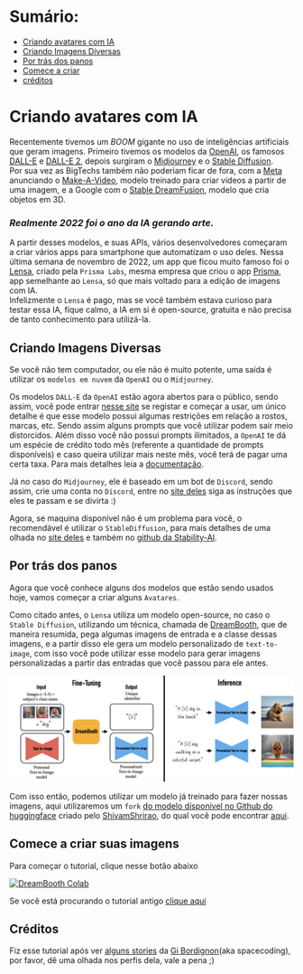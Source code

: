 # Sumário:
* [Criando avatares com IA](#criando-avatares-com-ia)
* [Criando Imagens Diversas](#criando-imagens-diversas)
* [Por trás dos panos](#por-trás-dos-panos)
* [Comece a criar](#comece-a-criar-suas-imagens)
* [créditos](#créditos)

# Criando avatares com IA

Recentemente tivemos um *BOOM* gigante no uso de inteligências artificiais que geram imagens. Primeiro tivemos os modelos da [OpenAI](https://openai.com/), os famosos [DALL-E](https://openai.com/blog/dall-e/) e [DALL-E 2](https://openai.com/dall-e-2/), depois surgiram o [Midjourney](https://www.midjourney.com/) e o [Stable Diffusion](https://stability.ai/blog/stable-diffusion-v2-release).\
Por sua vez as BigTechs também não poderiam ficar de fora, com a [Meta](https://www.meta.com/) anunciando o [Make-A-Video](https://makeavideo.studio/), modelo treinado para criar vídeos a partir de uma imagem, e a Google com o [Stable DreamFusion](https://github.com/ashawkey/stable-dreamfusion), modelo que cria objetos em 3D.

### *Realmente 2022 foi o ano da IA gerando arte.*

A partir desses modelos, e suas APIs, vários desenvolvedores começaram a criar vários apps para smartphone que automatizam o uso deles. Nessa última semana de novembro de 2022, um app que ficou muito famoso foi o [Lensa](https://apps.apple.com/br/app/lensa-editor-de-fotos/id1436732536), criado pela `Prisma Labs`, mesma empresa que criou o app [Prisma](https://apps.apple.com/br/app/prisma-photo-editor-filters/id1122649984), app semelhante ao `Lensa`, só que mais voltado para a edição de imagens com IA.\
Infelizmente o `Lensa` é pago, mas se você também estava curioso para testar essa IA, fique calmo, a IA em si é open-source, gratuita e não precisa de tanto conhecimento para utilizá-la.

## Criando Imagens Diversas

Se você não tem computador, ou ele não é muito potente, uma saída é utilizar os `modelos em nuvem` da `OpenAI` ou o `Midjourney`.

Os modelos `DALL-E` da `OpenAI` estão agora abertos para o público, sendo assim, você pode entrar [nesse site](https://openai.com/dall-e-2/) se registar e começar a usar, um único detalhe é que esse modelo possui algumas restrições em relação a rostos, marcas, etc. Sendo assim alguns prompts que você utilizar podem sair meio distorcidos. Além disso você não possui prompts ilimitados, a `OpenAI` te dá um espécie de crédito todo mês (referente a quantidade de prompts disponíveis) e caso queira utilizar mais neste mês, você terá de pagar uma certa taxa. Para mais detalhes leia a [documentação](https://github.com/openai/dalle-2-preview/blob/main/system-card.md).

Já no caso do `Midjourney`, ele é baseado em um bot de `Discord`, sendo assim, crie uma conta no `Discord`, entre no [site deles](https://www.midjourney.com/) siga as instruções que eles te passam e se divirta :)

Agora, se maquina disponível não é um problema para você, o recomendável é utilizar o `StableDiffusion`, para mais detalhes de uma olhada no [site deles](https://stability.ai/blog/stable-diffusion-v2-release) e também no [github da Stability-AI](https://github.com/Stability-AI/stablediffusion).

## Por trás dos panos

Agora que você conhece alguns dos modelos que estão sendo usados hoje, vamos começar a criar alguns `Avatares`.

Como citado antes, o `Lensa` utiliza um modelo open-source, no caso o `Stable Diffusion`, utilizando um técnica, chamada de [DreamBooth](https://dreambooth.github.io/), que de maneira resumida, pega algumas imagens de entrada e a classe dessas imagens, e a partir disso ele gera um modelo personalizado de `text-to-image`, com isso você pode utilizar esse modelo para gerar imagens personalizadas a partir das entradas que você passou para ele antes.

[![DreamBooth](./assets/high_level.png)](https://dreambooth.github.io/)

Com isso então, podemos utilizar um modelo já treinado para fazer nossas imagens, aqui utilizaremos um `fork` [do modelo dísponivel no Github do huggingface](https://github.com/huggingface/diffusers) criado pelo [ShivamShrirao](https://github.com/ShivamShrirao), do qual você pode encontrar [aqui](https://github.com/ShivamShrirao/diffusers).

## Comece a criar suas imagens

Para começar o tutorial, clique nesse botão abaixo

[![DreamBooth Colab](https://colab.research.google.com/assets/colab-badge.svg)](https://colab.research.google.com/github/Dpbm/dreambooth-tutorial/blob/main/notebooks/dreambooth.ipynb)

Se você está procurando o tutorial antigo [clique aqui](./old-tutorial/readme.md)

## Créditos

Fiz esse tutorial após ver [alguns stories](https://www.instagram.com/stories/highlights/18303061516074788/) da [Gi Bordignon](https://www.instagram.com/spacecoding/)(aka spacecoding), por favor, dê uma olhada nos perfis dela, vale a pena ;)
